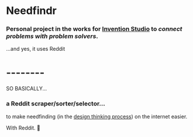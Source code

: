 # Needfindr #

### Personal project in the works for [Invention Studio](https://www.nuevaschool.org/istudio) to _connect problems with problem solvers_. ###

...and yes, it uses Reddit


# -------- #
SO BASICALLY...
### a Reddit scraper/sorter/selector... ###
to make needfinding (in the [design thinking process](https://www.google.com/search?q=design+thinking&oq=design+thinking&aqs=chrome..69i57j0i433i512j0i512l8.2456j0j7&sourceid=chrome&ie=UTF-8)) on the internet easier.

With Reddit. 🤗
